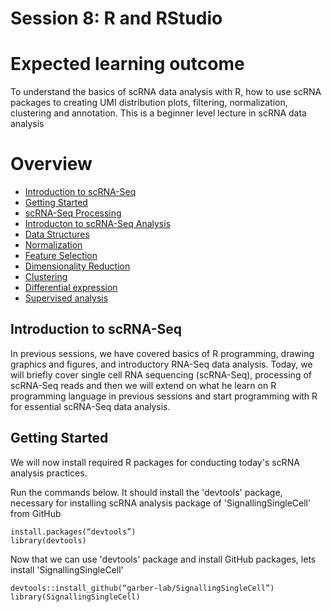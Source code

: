 # Session 8: R and RStudio

# Expected learning outcome

To understand the basics of scRNA data analysis with R, how to use scRNA packages to creating UMI distribution plots, filtering, normalization, clustering and annotation. 
This is a beginner level lecture in scRNA data analysis

# Overview

- [Introduction to scRNA-Seq](#introduction-to-scrna-seq)
- [Getting Started](#getting-started)
- [scRNA-Seq Processing](#scrna-seq-processing)
- [Introducton to scRNA-Seq Analysis](#introducton-to-scrna-seq_analysis)
- [Data Structures](#data-structures)
- [Normalization](#normalization)
- [Feature Selection](#feature-selection)
- [Dimensionality Reduction](#dimensionality-reduction)
- [Clustering](#clustering)
- [Differential expression](#differential-expression)
- [Supervised analysis](#supervised-analysis)

## Introduction to scRNA-Seq

In previous sessions, we have covered basics of R programming, drawing graphics and figures, and introductory RNA-Seq data analysis.
Today, we will briefly cover single cell RNA sequencing (scRNA-Seq), processing of scRNA-Seq reads and then we will extend on what he learn 
on R programming language in previous sessions and start programming with R for essential scRNA-Seq data analysis.  

## Getting Started

We will now install required R packages for conducting today's scRNA analysis practices. 

Run the commands below. It should install the 'devtools' package, necessary for installing scRNA analysis package of 'SignallingSingleCell' from GitHub

    install.packages(“devtools”)
    library(devtools)

Now that we can use 'devtools' package and install GitHub packages, lets install 'SignallingSingleCell'

    devtools::install_github(“garber-lab/SignallingSingleCell”)
    library(SignallingSingleCell)
    
